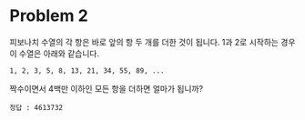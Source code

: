 Problem 2
==================

피보나치 수열의 각 항은 바로 앞의 항 두 개를 더한 것이 됩니다. 1과 2로 시작하는 경우 이 수열은 아래와 같습니다.

    1, 2, 3, 5, 8, 13, 21, 34, 55, 89, ... 

짝수이면서 4백만 이하인 모든 항을 더하면 얼마가 됩니까?

    정답 : 4613732
